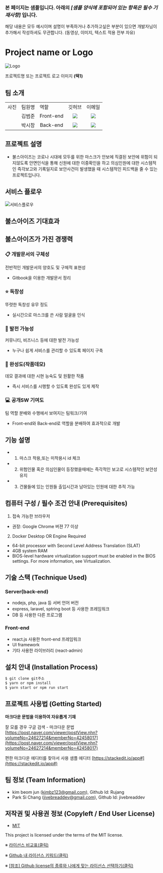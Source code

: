 ### 본 페이지는 샘플입니다. 아래의 *[샘플 양식에 포함되어 있는 항목은 필수 기재사항]*   입니다.
해당 내용은 모두 예시이며 설명이 부족하거나 추가하고싶은 부분이 있으면 개발자님이 추가해서 작성하셔도 무관합니다. (동영상, 이미지, 텍스트 적용 전부 자유)


# Project name or Logo
![Logo](https://logosbynick.com/wp-content/uploads/2018/03/final-logo-example.png)

프로젝트명 또는 프로젝트 로고 이미지 **(택1)**

## 팀 소개
<table>
 <tr>
  <td>사진</td>
  <td>팀원명</td>
  <td>역할</td>
  <td>깃허브</td>
  <td>이메일</td>
 </tr>
   
 <tr>
  <td align='center'></td>
  <td align='center'>김범준</td>
  <td align='center'>Front-end</td>
  <td align='center'><a href="https://github.com/Rujang"><img src="http://img.shields.io/badge/Rujang-green?style=social&logo=github"/></a></td>
  <td align='center'><a href="mailto:kimbz123@gmail.com"><img src="https://img.shields.io/badge/kimbz123@gmail.com-green?logo=gmail&style=social"/></a></td>
 </tr>

 <tr>
  <td align='center'></td>
  <td align='center'>박시창</td>
  <td align='center'>Back-end</td>
  <td align='center'><a href="https://github.com/jivebreaddev"><img src="http://img.shields.io/badge/jivebreaddev-green?style=social&logo=github"/></a></td>
  <td align='center'><a href="mailto:jivebreaddev@gmail.com"><img src="https://img.shields.io/badge/jivebreaddev@gmail.com-green?logo=gmail&style=social"/></a></td>
 </tr>
</table>

## 프로젝트 설명
- 불스아이즈는 코로나 시대에 모두를 위한 마스크가 안보에 직결된 보안에 위험이 되지않도록 안면인식을 통해 신원에 대한 이중확인을 하고 의심인원에 대한 시스템적인 즉각보고와 기록일지로 보안사건이 발생했을 때 시스템적인 피드백을 줄 수 있는 프로젝트입니다. 

## 서비스 플로우
![서비스플로우](https://user-images.githubusercontent.com/89078451/137728691-63d69e3d-8a21-4a7d-9ce7-1472377a2e28.PNG)

## 불스아이즈 기대효과

## 불스아이즈가 가진 경쟁력

### 📋 개발문서의 구체성
전반적인 개발문서의 양호도 및 구체적 표현성

- Gitbook을 이용한 개발문서 정리
  
### ⭐ 독창성
뚜렷한 독창성 유무 정도

- 실시간으로 마스크를 쓴 사람 얼굴을 인식

### 🌱 발전 가능성
커뮤니티, 비즈니스 등에 대한 발전 가능성

- 누구나 쉽게 서비스를 관리할 수 있도록 페이지 구축

### 🌈 완성도(작품데모)
데모 결과에 대한 시현 능숙도 및 원활한 작품

- 즉시 서비스를 시행할 수 있도록 완성도 있게 제작

### 💻 공개SW 기여도
팀 역할 분배와 수행에서 보여지는 팀워크/기여

- Front-end와 Back-end로 역할을 분배하여 효과적으로 개발

## 기능 설명
 - 1. 마스크 착용,또는 미착용시 id 체크
 - 2. 위험인물 혹은 의심인물이 등장했을때에는 즉각적인 보고로 시스템적인 보안성 유지
 - 3. 건물들에 있는 인원들 출입시간과 남아있는 인원에 대한 추적 가능

## 컴퓨터 구성 / 필수 조건 안내 (Prerequisites)
1. 접속 가능한 브라우저
* 권장: Google Chrome 버젼 77 이상
2. Docker Desktop OR Engine Required
* 64-bit processor with Second Level Address Translation (SLAT)
* 4GB system RAM
* BIOS-level hardware virtualization support must be enabled in the BIOS settings. For more information, see Virtualization.
## 기술 스택 (Technique Used) 
### Server(back-end)
 -  nodejs, php, java 등 서버 언어 버전 
 - express, laravel, sptring boot 등 사용한 프레임워크 
 - DB 등 사용한 다른 프로그램 
 
### Front-end
 -  react.js 사용한 front-end 프레임워크 
 -  UI framework
 - 기타 사용한 라이브러리 (react-admin)

## 설치 안내 (Installation Process)
```bash
$ git clone git주소
$ yarn or npm install
$ yarn start or npm run start
```


## 프로젝트 사용법 (Getting Started)
**마크다운 문법을 이용하여 자유롭게 기재**

잘 모를 경우
구글 검색 - 마크다운 문법
[https://post.naver.com/viewer/postView.nhn?volumeNo=24627214&memberNo=42458017](https://post.naver.com/viewer/postView.nhn?volumeNo=24627214&memberNo=42458017)

 편한 마크다운 에디터를 찾아서 사용
 샘플 에디터 [https://stackedit.io/app#](https://stackedit.io/app#)
 
## 팀 정보 (Team Information)
- kim beom jun (kimbz123@gmail.com), Github Id: Rujang
- Park Si Chang (jivebreaddev@gmail.com), Github Id: jivebreaddev

## 저작권 및 사용권 정보 (Copyleft / End User License)
 * [MIT](https://github.com/osam2020-WEB/Sample-ProjectName-TeamName/blob/master/license.md)

This project is licensed under the terms of the MIT license.

※ [라이선스 비교표(클릭)](https://olis.or.kr/license/compareGuide.do)

※ [Github 내 라이선스 키워드(클릭)](https://docs.github.com/en/github/creating-cloning-and-archiving-repositories/creating-a-repository-on-github/licensing-a-repository)

※ [\[참조\] Github license의 종류와 나에게 맞는 라이선스 선택하기(클릭)](https://flyingsquirrel.medium.com/github-license%EC%9D%98-%EC%A2%85%EB%A5%98%EC%99%80-%EB%82%98%EC%97%90%EA%B2%8C-%EB%A7%9E%EB%8A%94-%EB%9D%BC%EC%9D%B4%EC%84%A0%EC%8A%A4-%EC%84%A0%ED%83%9D%ED%95%98%EA%B8%B0-ae29925e8ff4)



